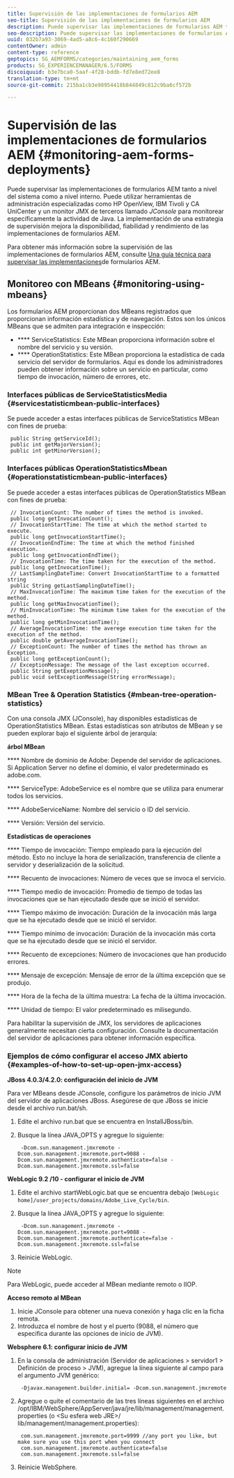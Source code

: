 ```yaml
---
title: Supervisión de las implementaciones de formularios AEM
seo-title: Supervisión de las implementaciones de formularios AEM
description: Puede supervisar las implementaciones de formularios AEM tanto a nivel del sistema como a nivel interno. Obtenga más información sobre la supervisión de las implementaciones de formularios AEM en este documento.
seo-description: Puede supervisar las implementaciones de formularios AEM tanto a nivel del sistema como a nivel interno. Obtenga más información sobre la supervisión de las implementaciones de formularios AEM en este documento.
uuid: 032b7a93-3069-4ad5-a8c6-4c160f290669
contentOwner: admin
content-type: reference
geptopics: SG_AEMFORMS/categories/maintaining_aem_forms
products: SG_EXPERIENCEMANAGER/6.5/FORMS
discoiquuid: b3e7bca0-5aaf-4f28-bddb-fd7e8ed72ee8
translation-type: tm+mt
source-git-commit: 215ba1cb3e98954418b844849c812c9ba6cf572b

---
```



# Supervisión de las implementaciones de formularios AEM {#monitoring-aem-forms-deployments}

Puede supervisar las implementaciones de formularios AEM tanto a nivel del sistema como a nivel interno. Puede utilizar herramientas de administración especializadas como HP OpenView, IBM Tivoli y CA UniCenter y un monitor JMX de terceros llamado *JConsole* para monitorear específicamente la actividad de Java. La implementación de una estrategia de supervisión mejora la disponibilidad, fiabilidad y rendimiento de las implementaciones de formularios AEM.

Para obtener más información sobre la supervisión de las implementaciones de formularios AEM, consulte [Una guía técnica para supervisar las implementaciones](https://www.adobe.com/devnet/livecycle/pdfs/lc_monitoring_wp_ue.pdf)de formularios AEM.

## Monitoreo con MBeans {#monitoring-using-mbeans}

Los formularios AEM proporcionan dos MBeans registrados que proporcionan información estadística y de navegación. Estos son los únicos MBeans que se admiten para integración e inspección:

* **** ServiceStatistics: Este MBean proporciona información sobre el nombre del servicio y su versión.
* **** OperationStatistics: Este MBean proporciona la estadística de cada servicio del servidor de formularios. Aquí es donde los administradores pueden obtener información sobre un servicio en particular, como tiempo de invocación, número de errores, etc.

### Interfaces públicas de ServiceStatisticsMedia {#servicestatisticmbean-public-interfaces}

Se puede acceder a estas interfaces públicas de ServiceStatistics MBean con fines de prueba:

```as3
 public String getServiceId();
 public int getMajorVersion();
 public int getMinorVersion();
```

### Interfaces públicas OperationStatisticsMbean {#operationstatisticmbean-public-interfaces}

Se puede acceder a estas interfaces públicas de OperationStatistics MBean con fines de prueba:

```as3
 // InvocationCount: The number of times the method is invoked.
 public long getInvocationCount();
 // InvocationStartTime: The time at which the method started to execute.
 public long getInvocationStartTime();
 // InvocationEndTime: The time at which the method finished execution.
 public long getInvocationEndTime();
 // InvocationTime: The time taken for the execution of the method.
 public long getInvocationTime();
 // LastSamplingDateTime: Convert InvocationStartTime to a formatted string
 public String getLastSamplingDateTime();
 // MaxInvocationTime: The maximum time taken for the execution of the method.
 public long getMaxInvocationTime();
 // MinInvocationTime: The minimum time taken for the execution of the method.
 public long getMinInvocationTime();
 // AverageInvocationTime: the averege execution time taken for the execution of the method.
 public double getAverageInvocationTime();
 // ExceptionCount: The number of times the method has thrown an Exception.
 public long getExceptionCount();
 // ExceptionMessage: The message of the last exception occurred.
 public String getExeptionMessage();
 public void setExceptionMessage(String errorMessage);
```

### MBean Tree &amp; Operation Statistics {#mbean-tree-operation-statistics}

Con una consola JMX (JConsole), hay disponibles estadísticas de OperationStatistics MBean. Estas estadísticas son atributos de MBean y se pueden explorar bajo el siguiente árbol de jerarquía:

**árbol MBean**

**** Nombre de dominio de Adobe: Depende del servidor de aplicaciones. Si Application Server no define el dominio, el valor predeterminado es adobe.com.

**** ServiceType: AdobeService es el nombre que se utiliza para enumerar todos los servicios.

**** AdobeServiceName: Nombre del servicio o ID del servicio.

**** Versión: Versión del servicio.

**Estadísticas de operaciones**

**** Tiempo de invocación: Tiempo empleado para la ejecución del método. Esto no incluye la hora de serialización, transferencia de cliente a servidor y deserialización de la solicitud.

**** Recuento de invocaciones: Número de veces que se invoca el servicio.

**** Tiempo medio de invocación: Promedio de tiempo de todas las invocaciones que se han ejecutado desde que se inició el servidor.

**** Tiempo máximo de invocación: Duración de la invocación más larga que se ha ejecutado desde que se inició el servidor.

**** Tiempo mínimo de invocación: Duración de la invocación más corta que se ha ejecutado desde que se inició el servidor.

**** Recuento de excepciones: Número de invocaciones que han producido errores.

**** Mensaje de excepción: Mensaje de error de la última excepción que se produjo.

**** Hora de la fecha de la última muestra: La fecha de la última invocación.

**** Unidad de tiempo: El valor predeterminado es milisegundo.

Para habilitar la supervisión de JMX, los servidores de aplicaciones generalmente necesitan cierta configuración. Consulte la documentación del servidor de aplicaciones para obtener información específica.

### Ejemplos de cómo configurar el acceso JMX abierto {#examples-of-how-to-set-up-open-jmx-access}

**JBoss 4.0.3/4.2.0: configuración del inicio de JVM**

Para ver MBeans desde JConsole, configure los parámetros de inicio JVM del servidor de aplicaciones JBoss. Asegúrese de que JBoss se inicie desde el archivo run.bat/sh.

1. Edite el archivo run.bat que se encuentra en InstallJBoss/bin.
1. Busque la línea JAVA_OPTS y agregue lo siguiente:

   ```as3
    -Dcom.sun.management.jmxremote -Dcom.sun.management.jmxremote.port=9088 -Dcom.sun.management.jmxremote.authenticate=false -Dcom.sun.management.jmxremote.ssl=false
   ```

**WebLogic 9.2 /10 - configurar el inicio de JVM**

1. Edite el archivo startWebLogic.bat que se encuentra debajo `[WebLogic home]/user_projects/domains/Adobe_Live_Cycle/bin`.
1. Busque la línea JAVA_OPTS y agregue lo siguiente:

   ```as3
    -Dcom.sun.management.jmxremote -Dcom.sun.management.jmxremote.port=9088 -Dcom.sun.management.jmxremote.authenticate=false -Dcom.sun.management.jmxremote.ssl=false
   ```

1. Reinicie WebLogic.

>[!NOTE]
>
>Para WebLogic, puede acceder al MBean mediante remoto o IIOP.

**Acceso remoto al MBean**

1. Inicie JConsole para obtener una nueva conexión y haga clic en la ficha remota.
1. Introduzca el nombre de host y el puerto (9088, el número que especifica durante las opciones de inicio de JVM).

**Websphere 6.1: configurar inicio de JVM**

1. En la consola de administración (Servidor de aplicaciones > servidor1 > Definición de proceso > JVM), agregue la línea siguiente al campo para el argumento JVM genérico:

   ```as3
    -Djavax.management.builder.initial= -Dcom.sun.management.jmxremote
   ```

1. Agregue o quite el comentario de las tres líneas siguientes en el archivo /opt/IBM/WebSphere/AppServer/java/jre/lib/management/management.properties (o &lt;Su esfera web JRE>/ lib/management/management.properties):

   ```as3
    com.sun.management.jmxremote.port=9999 //any port you like, but make sure you use this port when you connect
    com.sun.management.jmxremote.authenticate=false
    com.sun.management.jmxremote.ssl=false
   ```

1. Reinicie WebSphere.

